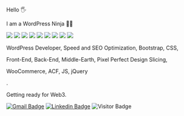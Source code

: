 Hello 🖐

I am a WordPress Ninja 🐱‍👤 
 
![](https://img.shields.io/badge/WordPress-4854F7.svg)
![](https://img.shields.io/badge/Bootstrap-60C4FA.svg)
![](https://img.shields.io/badge/CSS-ABFA71.svg)
![](https://img.shields.io/badge/JS-e35656.svg)
![](https://img.shields.io/badge/jQuery-B537D4.svg)
![](https://img.shields.io/badge/SEO-5298EB.svg)
![](https://img.shields.io/badge/WooCommerce-5098EB.svg)
![](https://img.shields.io/badge/Design_to_Native_Theme-EB41D9.svg)
![](https://img.shields.io/badge/Design_to_Elementor-EB41D9.svg)


WordPress Developer, Speed and SEO Optimization, Bootstrap, CSS,

Front-End, Back-End, Middle-Earth, Pixel Perfect Design Slicing, 

WooCommerce, ACF, JS, jQuery


.

Getting ready for Web3.
 
 

[![Gmail Badge](https://img.shields.io/badge/-sinan@sinanisler.com-c14438?style=flat&logo=Gmail&logoColor=white)](mailto:sinan@sinanisler.com "Connect via Email")
[![Linkedin Badge](https://img.shields.io/badge/-sinanisler-0072b1?style=flat&logo=Linkedin&logoColor=white)](https://www.linkedin.com/in/sinanisler/ "Connect on LinkedIn")
![Visitor Badge](https://visitor-badge.laobi.icu/badge?page_id=sinanisler)




 
